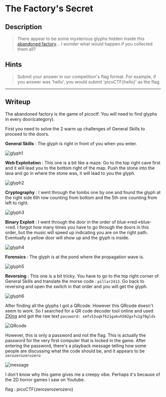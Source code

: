 # The Factory's Secret
## Description
> There appear to be some mysterious glyphs hidden inside this [abandoned factory](https://2019game.picoctf.com/game)... I wonder what would happen if you collected them all?
## Hints
> Submit your answer in our competition's flag format. For example, if you answer was 'hello', you would submit 'picoCTF{hello}' as the flag.
---
## Writeup
The abandoned factory is the game of picoctf. You will need to find glyphs in every door(category).

First you need to solve the 2 warm up challenges of General Skills to proceed to the doors.

**General Skills** : The glyph is right in front of you when you enter.

![glyph1](glyph1.jpg)

**Web Exploitation** : This one is a bit like a maze. Go to the top right cave first and it will lead you to the bottom right of the map. Push the stone into the lava and go in where the stone was, it will lead to you the glyph.

![glyph2](glyph2.jpg)

**Cryptography** : I went through the tombs one by one and found the glyph at the right side 6th row counting from bottom and the 5th one counting from left to right.

![glyph3](glyph3.jpg)

**Binary Exploit** : I went through the door in the order of blue->red->blue->red. I forgot how many times you have to go through the doors in this order, but the music will speed up indicating you are on the right path. Eventually a yellow door will show up and the glyph is inside.

![glyph4](glyph4.jpg)

**Forensics** : The glyph is at the pond where the propagation wave is.

![glyph5](glyph5.jpg)

**Reversing** : This one is a bit tricky. You have to go to the top right corner of General Skills and translate the morse code : `pillar2413`. Go back to reversing and open the switch in that order and you will get the glyph.

![glyph6](glyph6.jpg)

After finding all the glyphs I got a QRcode. However this QRcode doesn't seem to work. So I searched for a QR code decoder tool online and used [ZXing](https://zxing.org/w/decode.jspx) and got the raw text `password: xmfv53uqkf621gakvh502gxfu1g78glds`

![QRcode](QRcode.jpg)

However, this is only a password and not the flag. This is actually the password for the very first computer that is locked in the game. After entering the password, there's a playback message telling how some people are discussing what the code should be, and it appears to be `zerozerozerozero`

![message](Message.jpg)

I don't know why this game gives me a creepy vibe. Perhaps it's because of the 2D horror games I saw on Youtube.

flag : picoCTF{zerozerozerozero}
